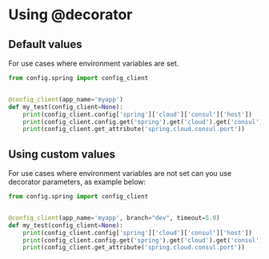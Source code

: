# Using @decorator


## Default values

For use cases where environment variables are set.

````python
from config.spring import config_client


@config_client(app_name='myapp')
def my_test(config_client=None):
    print(config_client.config['spring']['cloud']['consul']['host'])
    print(config_client.config.get('spring').get('cloud').get('consul').get('port'))
    print(config_client.get_attribute('spring.cloud.consul.port'))
````

## Using custom values

For use cases where environment variables are not set can you use decorator parameters, as example below:

````python
from config.spring import config_client


@config_client(app_name='myapp', branch="dev", timeout=5.0)
def my_test(config_client=None):
    print(config_client.config['spring']['cloud']['consul']['host'])
    print(config_client.config.get('spring').get('cloud').get('consul').get('port'))
    print(config_client.get_attribute('spring.cloud.consul.port'))
````

